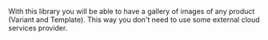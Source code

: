 With this library you will be able to have a gallery of images of any product (Variant and Template). This way you don't need to use some external cloud services provider.
